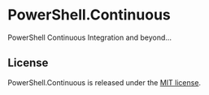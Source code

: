 # PowerShell.Continuous

PowerShell Continuous Integration and beyond...

## License

PowerShell.Continuous is released under the [MIT license](http://www.opensource.org/licenses/MIT).
